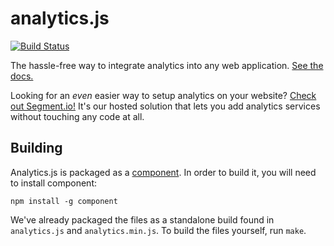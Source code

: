 analytics.js
============

[![Build Status](https://travis-ci.org/segmentio/analytics.js.png?branch=master)](https://travis-ci.org/segmentio/analytics.js)

The hassle-free way to integrate analytics into any web application. [See the docs.](https://segment.io/libraries/analytics.js/)

Looking for an _even_ easier way to setup analytics on your website? [Check out Segment.io!](https://segment.io) It's our hosted solution that lets you add analytics services without touching any code at all.

Building
------------

Analytics.js is packaged as a [component](https://github.com/component/component). In order to build it, you will need to install component:

```shell
npm install -g component
```

We've already packaged the files as a standalone build found in `analytics.js` and `analytics.min.js`. To build the files yourself, run `make`.

